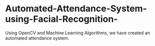# Automated-Attendance-System-using-Facial-Recognition-
Using OpenCV and Machine Learning Algorithms, we have created an automated attendance system. 
